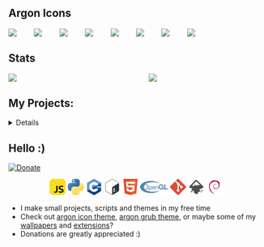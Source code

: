 ## Argon Icons
<a align='left'>
  <img align='left' src='https://raw.githubusercontent.com/stuarthayhurst/argon-icon-theme/master/argon/scalable/apps/kernel-notify.svg' width='10%'>
  <img align='left' src='https://raw.githubusercontent.com/stuarthayhurst/argon-icon-theme/master/argon/scalable/apps/gparted.svg' width='10%'>
  <img align='left' src='https://raw.githubusercontent.com/stuarthayhurst/argon-icon-theme/master/argon/scalable/apps/org.gnome.Photos.svg' width='10%'>
  <img align='left' src='https://raw.githubusercontent.com/stuarthayhurst/argon-icon-theme/master/argon/scalable/apps/org.gnome.Mines.svg' width='10%'>
  <img align='left' src='https://raw.githubusercontent.com/stuarthayhurst/argon-icon-theme/master/argon/scalable/apps/org.gnome.Nautilus.svg' width='10%'>
  <img align='left' src='https://raw.githubusercontent.com/stuarthayhurst/argon-icon-theme/master/argon/scalable/apps/org.freedesktop.Piper.svg' width='10%'>
  <img align='left' src='https://raw.githubusercontent.com/stuarthayhurst/argon-icon-theme/master/argon/scalable/apps/org.gnome.Screenshot.svg' width='10%'>
  <img align='top' src='https://raw.githubusercontent.com/stuarthayhurst/argon-icon-theme/master/argon/scalable/apps/org.gnome.Boxes.svg' width='10%'>
</a>

## Stats
<a align='left'>
  <img align='left' src='https://github-readme-stats.vercel.app/api?username=stuarthayhurst&show_icons=true&count_private=true&include_all_commits=true&hide_border=true&theme=dark&bg_color=121212' width='55%'>
  <img align='top' src='https://github-readme-stats.vercel.app/api/top-langs/?username=stuarthayhurst&langs_count=10&hide_border=true&theme=dark&layout=compact&bg_color=121212' width='40%'>
</p>

<h2>My Projects:</h2>
<details>
  <summary>Click me...</summary>
  <ul>
    <h4>Themes + wallpapers:</h4>
    <li><a href="https://github.com/stuarthayhurst/argon-icon-theme">Argon Icon Theme</a>: A minimal icon theme for GNOME shell</li>
    <li><a href="https://github.com/stuarthayhurst/argon-grub-theme">Argon GRUB Theme</a>: A customisable, minimal and elegant theme for GRUB, with selectable fonts, sizes and wallpapers</li>
    <li><a href="https://github.com/stuarthayhurst/argon-wallpapers">Argon Wallpapers</a>: A stylish set of wallpapers for my other projects or personal use</li>
    <h4>GNOME Extensions:</h4>
    <li><a href="https://github.com/stuarthayhurst/remove-app-menu-extension">Remove App Menu Extension</a>: A GNOME extension to remove the app menu in the top right</li>
    <li><a href="https://github.com/stuarthayhurst/alphabetical-grid-extension">Alphabetical App Grid Extension</a>: A GNOME extension to restore the alphabetical ordering of the app grid</li>
    <li><a href="https://github.com/stuarthayhurst/privacy-menu-extension">Privacy Quick Settings Menu Extension</a>: A GNOME extension to add a quick access menu for privacy settings</li>
    <h4>Other projects:</h4>
    <li><a href="https://github.com/stuarthayhurst/ammonite-engine">Ammonite Engine</a>: An OpenGL based graphics engine to display models, focused on ease of use</li>
    <h4>Archived projects:</h4>
    <li><a href="https://github.com/stuarthayhurst/kernel-notify">Kernel-notify</a>: A tool I wrote to learn some Bash, that manages installed kernels, updates and notifications</li>
    <li><a href="https://github.com/stuarthayhurst/temp-report">Temp-report</a>: A system to monitor the temperature of an area with emailing support, replies, graphing, logging and a web display</li>
    <li><a href="https://github.com/stuarthayhurst/mollusc-text-editor">Mollusc Text Editor</a>: A text editor written using Electron to learn some JavaScript</li>
    <li><a href="https://github.com/stuarthayhurst/brexit-counter">Brexit Counter</a>: A joke website to count the time since Brexit, with 'inspirational' quotes</li>
  </ul>
</details>

## Hello :)
[![Donate](https://img.shields.io/badge/Donate-PayPal-green.svg)](https://paypal.me/stuartahayhurst)

<p align="center" margin="30px">
  <span><img src="images/javascript.png"></span>
  <span><img src="images/python.png"></span>
  <span><img src="images/c++.png"></span>
  <span><img src="images/bash.png"></span>
  <span><img src="images/html.png"></span>
  <span><img src="images/opengl.png"></span>
  <span><img src="images/git.png"></span>
  <span><img src="images/inkscape.png"></span>
  <span><img src="images/debian.png"></span>
</p>

  - I make small projects, scripts and themes in my free time
  - Check out [argon icon theme](https://github.com/stuarthayhurst/argon-icon-theme), [argon grub theme](https://github.com/stuarthayhurst/argon-grub-theme), or maybe some of my [wallpapers](https://github.com/stuarthayhurst/argon-wallpapers) and [extensions](https://github.com/stuarthayhurst/alphabetical-grid-extension)?
  - Donations are greatly appreciated :)

